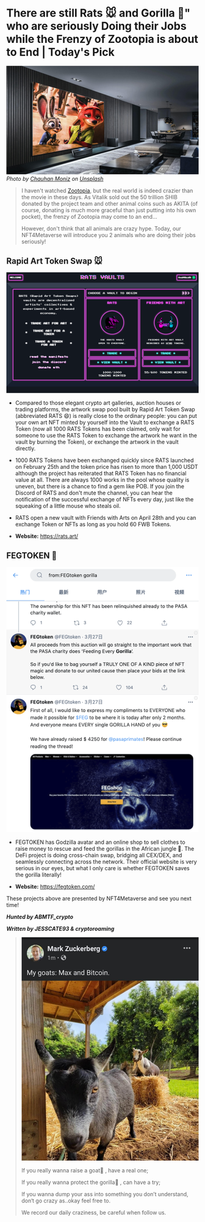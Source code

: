 # There are still Rats 🐭 and Gorilla 🦍" who are seriously Doing their Jobs while the Frenzy of Zootopia is about to End | Today's Pick

![](./cover.jpg)
_Photo by <a href="https://unsplash.com/@moniz437?utm_source=unsplash&utm_medium=referral&utm_content=creditCopyText">Chauhan Moniz</a> on <a href="https://unsplash.com/s/photos/zootopia?utm_source=unsplash&utm_medium=referral&utm_content=creditCopyText">Unsplash</a>_

> I haven't watched [Zootopia](https://youtu.be/JMA4UIPzHww), but the real world is indeed crazier than the movie in these days. As Vitalik sold out the 50 trillion SHIB donated by the project team and other animal coins such as AKITA (of course, donating is much more graceful than just putting into his own pocket), the frenzy of Zootopia may come to an end...
>
> However, don't think that all animals are crazy hype. Today, our NFT4Metaverse will introduce you 2 animals who are doing their jobs seriously!

## Rapid Art Token Swap 🐭

![](./rats.png)

- Compared to those elegant crypto art galleries, auction houses or trading platforms, the artwork swap pool built by Rapid Art Token Swap (abbreviated RATS 😄) is really close to the ordinary people: you can put your own art NFT minted by yourself into the Vault to exchange a RATS Token (now all 1000 RATS Tokens has been claimed, only wait for someone to use the RATS Token to exchange the artwork he want in the vault by burning the Token), or exchange the artwork in the vault directly.

- 1000 RATS Tokens have been exchanged quickly since RATS launched on February 25th and the token price has risen to more than 1,000 USDT although the project has reiterated that RATS Token has no financial value at all. There are always 1000 works in the pool whose quality is uneven, but there is a chance to find a gem like POB. If you join the Discord of RATS and don't mute the channel, you can hear the notification of the successful exchange of NFTs every day, just like the squeaking of a little mouse who steals oil.

- RATS open a new vault with Friends with Arts on April 28th and you can exchange Token or NFTs as long as you hold 60 FWB Tokens.

- **Website:** https://rats.art/

## FEGTOKEN 🦍

![](./tweet.png)

- FEGTOKEN has Godzilla avatar and an online shop to sell clothes to raise money to rescue and feed the gorillas in the African jungle 🦍. The DeFi project is doing cross-chain swap, bridging all CEX/DEX, and seamlessly connecting across the network. Their official website is very serious in our eyes, but what I only care is whether FEGTOKEN saves the gorilla literally!

- **Website:** https://fegtoken.com/

These projects above are presented by NFT4Metaverse and see you next time!

_**Hunted by ABMTF_crypto**_

_**Written by JESSCATE93 & cryptoroaming**_

> ![](./goat.jpg)
>
> If you really wanna raise a goat🐑 , have a real one;
>
> If you really wanna protect the gorilla🦍 , can have a try;
>
> If you wanna dump your ass into something you don’t understand, don‘t go crazy as..okay feel free to.
>
> We record our daily craziness, be careful when follow us.
